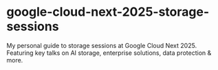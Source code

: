 # google-cloud-next-2025-storage-sessions
My personal guide to storage sessions at Google Cloud Next 2025. Featuring key talks on AI storage, enterprise solutions, data protection &amp; more.
